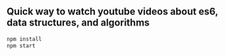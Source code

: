 ## Quick way to watch youtube videos about es6, data structures, and algorithms
```javascript
npm install
npm start
```
